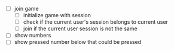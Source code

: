 - [ ] join game
  - [ ] initialize game with session
  - [ ] check if the current user's session belongs to current user
  - [ ] join if the current user session is not the same
- [ ] show numbers
- [ ] show pressed number below that could be pressed

